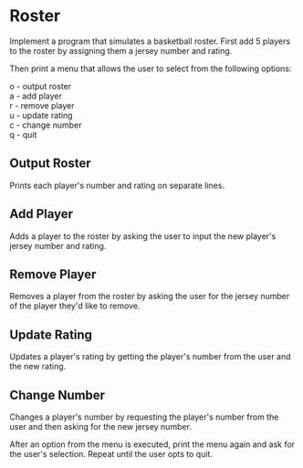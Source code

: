 # Roster

Implement a program that simulates a basketball roster. First add 5 players to the roster by assigning them a jersey number and rating.

Then print a menu that allows the user to select from the following options:

o - output roster  
a - add player  
r - remove player  
u - update rating  
c - change number  
q - quit  

## Output Roster

Prints each player's number and rating on separate lines.

## Add Player

Adds a player to the roster by asking the user to input the new player's jersey number and rating.

## Remove Player

Removes a player from the roster by asking the user for the jersey number of the player they'd like to remove.

## Update Rating

Updates a player's rating by getting the player's number from the user and the new rating.

## Change Number

Changes a player's number by requesting the player's number from the user and then asking for the new jersey number.



After an option from the menu is executed, print the menu again and ask for the user's selection. Repeat until the user opts to quit.